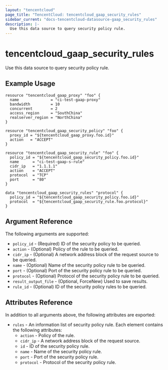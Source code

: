 ```yaml
---
layout: "tencentcloud"
page_title: "TencentCloud: tencentcloud_gaap_security_rules"
sidebar_current: "docs-tencentcloud-datasource-gaap_security_rules"
description: |-
  Use this data source to query security policy rule.
---
```


# tencentcloud_gaap_security_rules

Use this data source to query security policy rule.

## Example Usage

```hcl
resource "tencentcloud_gaap_proxy" "foo" {
  name              = "ci-test-gaap-proxy"
  bandwidth         = 10
  concurrent        = 2
  access_region     = "SouthChina"
  realserver_region = "NorthChina"
}

resource "tencentcloud_gaap_security_policy" "foo" {
  proxy_id = "${tencentcloud_gaap_proxy.foo.id}"
  action   = "ACCEPT"
}

resource "tencentcloud_gaap_security_rule" "foo" {
  policy_id = "${tencentcloud_gaap_security_policy.foo.id}"
  name      = "ci-test-gaap-s-rule"
  cidr_ip   = "1.1.1.1"
  action    = "ACCEPT"
  protocol  = "TCP"
  port      = "80"
}

data "tencentcloud_gaap_security_rules" "protocol" {
  policy_id = "${tencentcloud_gaap_security_policy.foo.id}"
  protocol  = "${tencentcloud_gaap_security_rule.foo.protocol}"
}
```

## Argument Reference

The following arguments are supported:

* `policy_id` - (Required) ID of the security policy to be queried.
* `action` - (Optional) Policy of the rule to be queried.
* `cidr_ip` - (Optional) A network address block of the request source to be queried.
* `name` - (Optional) Name of the security policy rule to be queried.
* `port` - (Optional) Port of the security policy rule to be queried.
* `protocol` - (Optional) Protocol of the security policy rule to be queried.
* `result_output_file` - (Optional, ForceNew) Used to save results.
* `rule_id` - (Optional) ID of the security policy rules to be queried.

## Attributes Reference

In addition to all arguments above, the following attributes are exported:

* `rules` - An information list of security policy rule. Each element contains the following attributes:
  * `action` - Policy of the rule.
  * `cidr_ip` - A network address block of the request source.
  * `id` - ID of the security policy rule.
  * `name` - Name of the security policy rule.
  * `port` - Port of the security policy rule.
  * `protocol` - Protocol of the security policy rule.


